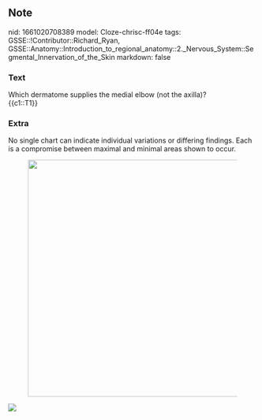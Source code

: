 ## Note
nid: 1661020708389
model: Cloze-chrisc-ff04e
tags: GSSE::!Contributor::Richard_Ryan, GSSE::Anatomy::Introduction_to_regional_anatomy::2._Nervous_System::Segmental_Innervation_of_the_Skin
markdown: false

### Text
<div class="toggle">
  Which dermatome supplies the medial elbow (not the axilla)?
</div>
<div class="toggle">
  {{c1::T1}}
</div>

### Extra
<p id="7e0a69d4-c7be-4d8d-933c-e1b4fde6bc4a" class="">No single
chart can indicate individual variations or differing findings.
Each is a compromise between maximal and minimal areas shown to
occur.
<figure id="3e07456f-e1fa-4efc-8afd-4c5ddb444fe1" class="image">
  <a href= 
  "Segmental%20Innervation%20of%20the%20Skin%20e218fc1cea564038acdf1e0c547899fa/Untitled%202.png">
  <img style="width:481px" src= 
  "baaa6ae7cc6644ff97c254077402bca9f7d25d6b.png"></a>
</figure>
<p id="0afc8b68-8e64-4e30-9be0-591f9366249d" class=""><img src= 
"Grant_1962_663.png">
